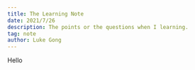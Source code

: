 ```yaml
---
title: The Learning Note 
date: 2021/7/26
description: The points or the questions when I learning.
tag: note
author: Luke Gong
---
```


Hello
